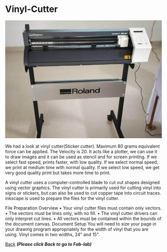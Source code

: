 # Vinyl-Cutter
![Vinyl-Cutter](/images/roland-vinyl-cutter.jpeg)

We had a   look   at   vinyl cutter(Sticker cutter). Maximum 80 grams equivalent force can be applied.
The Velocity is 20. It acts like a plotter, we  can   use  it  to draw images and it  can   be   used  as  stencil and for screen printing. If we select fast speed, prints faster, with low quality. If we select normal speed, we print at medium time with normal quality. If we select low speed, we get very good quality print but takes more time to print.

A vinyl cutter uses a computer-controlled blade to cut out shapes designed using vector graphics. The vinyl cutter is primarily used for cutting vinyl into signs or stickers, but can also be used to cut copper tape into circuit traces.
inkscape is used  to prepare the files for the vinyl cutter.

File Preparation
Overview
•	Your vinyl cutter files must contain only vectors.
•	The vectors must be lines only, with no fill.
•	The vinyl cutter drivers can only interpret cut lines.
•	All vectors must be contained within the bounds of the document canvas.
Document Setup
    You will need to size your page in your drawing program appropriately for the width of vinyl that you are using. Vinyl comes in two widths, 24" and 15".





[Back](/mdfiles/Fab-Lab.md)  ***(Please click  Back to go to Fab-lab)***

